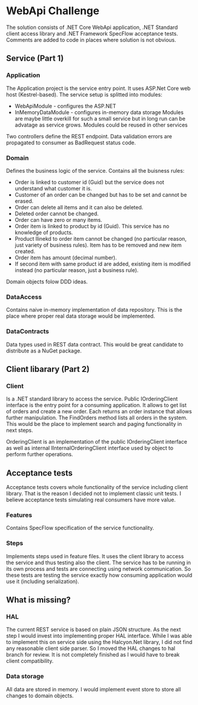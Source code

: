 # WebApi Challenge

The solution consists of .NET Core WebApi application, .NET Standard client access library and .NET Framework SpecFlow acceptance tests. Comments are added to code in places where solution is not obvious.

## Service (Part 1)
### Application

The Application project is the service entry point. It uses ASP.Net Core web host (Kestrel-based). 
The service setup is splitted into modules:
- WebApiModule - configures the ASP.NET
- InMemoryDataModule - configures in-memory data storage
Modules are maybe little overkill for such a small service but in long run can be advatage as service grows. Modules could be reused in other services

Two controllers define the REST endpoint. Data validation errors are propagated to consumer as BadRequest status code.

### Domain

Defines the business logic of the service. Contains all the buisness rules:
- Order is linked to customer id (Guid) but the service does not understand what customer it is.
- Customer of an order can be changed but has to be set and cannot be erased.
- Order can delete all items and it can also be deleted.
- Deleted order cannot be changed.
- Order can have zero or many items.
- Order item is linked to product by id (Guid). This service has no knowledge of products.
- Product llinekd to order item cannot be changed (no particular reason, just variety of business rules). Item has to be removed and new item created.
- Order item has amount (decimal number).
- If second item with same product id are added, existing item is modified instead (no particular reason, just a business rule).

Domain objects folow DDD ideas.

### DataAccess

Contains naive in-memory implementation of data repository. This is the place where proper real data storage would be implemented.

### DataContracts

Data types used in REST data contract. This would be great candidate to distribute as a NuGet package.

## Client libarary (Part 2)
### Client

Is a .NET standard library to access the service. Public IOrderingClient interface is the entry point for a consuming application. It allows to get list of orders and create a new order. Each returns an order instance that allows further manipulation.
The FindOrders method lists all orders in the system. This would be the place to implement search and paging functionality in next steps.

OrderingClient is an implementation of the public IOrderingClient interface as well as internal IInternalOrderingClient interface used by object to perform further operations.

## Acceptance tests

Acceptance tests covers whole functionality of the service including client library. That is the reason I decided not to implement classic unit tests. I believe acceptance tests simulating real consumers have more value. 

### Features

Contains SpecFlow specification of the service functionality.

### Steps

Implements steps used in feature files. It uses the client library to access the service and thus testing also the client. The service has to be running in its own process and tests are connecting using network communication. So these tests are testing the service exactly how consuming application would use it (including serialization). 

## What is missing?

### HAL
The current REST service is based on plain JSON structure. As the next step I would invest into implementing proper HAL interface. While I was able to implement this on service side using the Halcyon.Net library, I did not find any reasonable client side parser. So I moved the HAL changes to hal branch for review. It is not completely finished as I would have to break client compatibility.

### Data storage
All data are stored in memory. I would implement event store to store all changes to domain objects.
